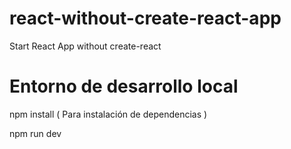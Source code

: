 # react-without-create-react-app
Start React App without create-react

# Entorno de desarrollo local
npm install ( Para instalación de dependencias )

npm run dev

